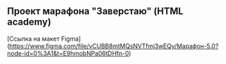 ## Проект марафона "Заверстаю" (HTML academy)

[Ссылка на макет Figma] (https://www.figma.com/file/vCUBB8mtMQsNVTfmj3wEQy/Марафон-5.0?node-id=0%3A1&t=E9hmobNPa06tDHfn-0)
